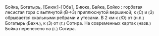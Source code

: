 ---
---

Бойка, Богатырь, ⟦Биюк⟧-⟦Оба⟧, Биюка, Байка, Бойко
: горбатая лесистая гора с вытянутой ⦅В→З⦆ приплюснутой вершиной; к ⦅С⦆ и ⦅З⦆ обрывается скальными ребрами и утесами. В 2 км к ⦅Ю⦆ от ⦅н.п.⦆ Богатырь ⦅Бахч.⦆, к ⦅З⦆ от ⦅г.⦆ Сотира. На современных картах ⦅назв.⦆ Бойка перенесено на ⦅г.⦆ Сотира.
